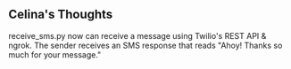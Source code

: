 ## Celina's Thoughts

receive_sms.py now can receive a message using Twilio's REST API & ngrok. The sender receives an SMS response that reads "Ahoy! Thanks so much for your message."